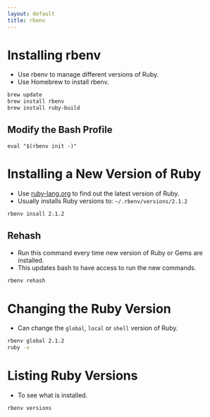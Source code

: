 ```yaml
---
layout: default
title: rbenv
---
```


# Installing rbenv
- Use rbenv to manage different versions of Ruby.
- Use Homebrew to install rbenv.

```bash
brew update
brew install rbenv
brew install ruby-build
```

## Modify the Bash Profile

```
eval "$(rbenv init -)"
```


# Installing a New Version of Ruby
- Use [ruby-lang.org](https://www.ruby-lang.org/en/) to find out the latest version of Ruby.
- Usually installs Ruby versions to: `~/.rbenv/versions/2.1.2`

```bash
rbenv insall 2.1.2
```


## Rehash
- Run this command every time new version of Ruby or Gems are installed.
- This updates bash to have access to run the new commands.

```bash
rbenv rehash
```

# Changing the Ruby Version
- Can change the `global`, `local` or `shell` version of Ruby.

```bash
rbenv global 2.1.2
ruby -v
```


# Listing Ruby Versions
- To see what is installed.

```bash
rbenv versions
```